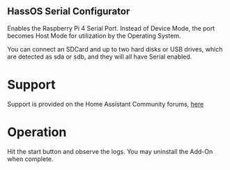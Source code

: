 ## HassOS Serial Configurator
Enables the Raspberry Pi 4 Serial Port. Instead of Device Mode, the port becomes Host Mode for utilization by the Operating System.

You can connect an SDCard and up to two hard disks or USB drives, which are detected as sda or sdb, and they will all have Serial enabled. 

# Support
Support is provided on the Home Assistant Community forums, [here](https://github.com/adamoutler/HassOSConfigurator/tree/main/Pi4EnableSerial)

# Operation
Hit the start button and observe the logs.  You may uninstall the Add-On when complete. 